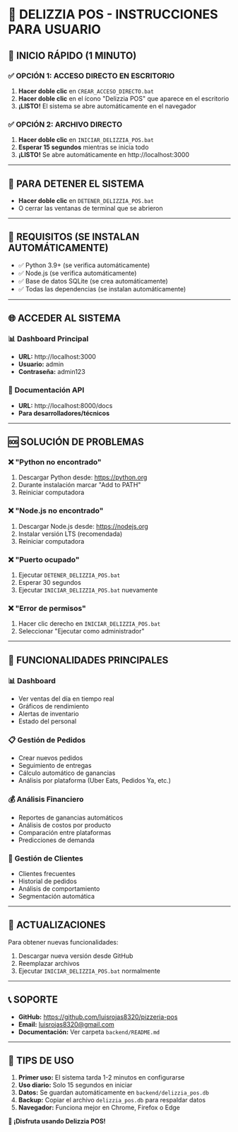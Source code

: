 # 🍕 DELIZZIA POS - INSTRUCCIONES PARA USUARIO

## 🚀 INICIO RÁPIDO (1 MINUTO)

### ✅ OPCIÓN 1: ACCESO DIRECTO EN ESCRITORIO
1. **Hacer doble clic** en `CREAR_ACCESO_DIRECTO.bat`
2. **Hacer doble clic** en el ícono "Delizzia POS" que aparece en el escritorio
3. **¡LISTO!** El sistema se abre automáticamente en el navegador

### ✅ OPCIÓN 2: ARCHIVO DIRECTO
1. **Hacer doble clic** en `INICIAR_DELIZZIA_POS.bat`
2. **Esperar 15 segundos** mientras se inicia todo
3. **¡LISTO!** Se abre automáticamente en http://localhost:3000

---

## 🛑 PARA DETENER EL SISTEMA
- **Hacer doble clic** en `DETENER_DELIZZIA_POS.bat`
- O cerrar las ventanas de terminal que se abrieron

---

## 🔧 REQUISITOS (SE INSTALAN AUTOMÁTICAMENTE)
- ✅ Python 3.9+ (se verifica automáticamente)
- ✅ Node.js (se verifica automáticamente)
- ✅ Base de datos SQLite (se crea automáticamente)
- ✅ Todas las dependencias (se instalan automáticamente)

---

## 🌐 ACCEDER AL SISTEMA

### 📊 **Dashboard Principal**
- **URL:** http://localhost:3000
- **Usuario:** admin
- **Contraseña:** admin123

### 📡 **Documentación API**
- **URL:** http://localhost:8000/docs
- **Para desarrolladores/técnicos**

---

## 🆘 SOLUCIÓN DE PROBLEMAS

### ❌ "Python no encontrado"
1. Descargar Python desde: https://python.org
2. Durante instalación marcar "Add to PATH"
3. Reiniciar computadora

### ❌ "Node.js no encontrado"
1. Descargar Node.js desde: https://nodejs.org
2. Instalar versión LTS (recomendada)
3. Reiniciar computadora

### ❌ "Puerto ocupado"
1. Ejecutar `DETENER_DELIZZIA_POS.bat`
2. Esperar 30 segundos
3. Ejecutar `INICIAR_DELIZZIA_POS.bat` nuevamente

### ❌ "Error de permisos"
1. Hacer clic derecho en `INICIAR_DELIZZIA_POS.bat`
2. Seleccionar "Ejecutar como administrador"

---

## 📱 FUNCIONALIDADES PRINCIPALES

### 📊 **Dashboard**
- Ver ventas del día en tiempo real
- Gráficos de rendimiento
- Alertas de inventario
- Estado del personal

### 📋 **Gestión de Pedidos**
- Crear nuevos pedidos
- Seguimiento de entregas
- Cálculo automático de ganancias
- Análisis por plataforma (Uber Eats, Pedidos Ya, etc.)

### 💰 **Análisis Financiero**
- Reportes de ganancias automáticos
- Análisis de costos por producto
- Comparación entre plataformas
- Predicciones de demanda

### 👥 **Gestión de Clientes**
- Clientes frecuentes
- Historial de pedidos
- Análisis de comportamiento
- Segmentación automática

---

## 🔄 ACTUALIZACIONES

Para obtener nuevas funcionalidades:
1. Descargar nueva versión desde GitHub
2. Reemplazar archivos
3. Ejecutar `INICIAR_DELIZZIA_POS.bat` normalmente

---

## 📞 SOPORTE

- **GitHub:** https://github.com/luisrojas8320/pizzeria-pos
- **Email:** luisrojas8320@gmail.com
- **Documentación:** Ver carpeta `backend/README.md`

---

## 🎯 TIPS DE USO

1. **Primer uso:** El sistema tarda 1-2 minutos en configurarse
2. **Uso diario:** Solo 15 segundos en iniciar
3. **Datos:** Se guardan automáticamente en `backend/delizzia_pos.db`
4. **Backup:** Copiar el archivo `delizzia_pos.db` para respaldar datos
5. **Navegador:** Funciona mejor en Chrome, Firefox o Edge

**🍕 ¡Disfruta usando Delizzia POS!**